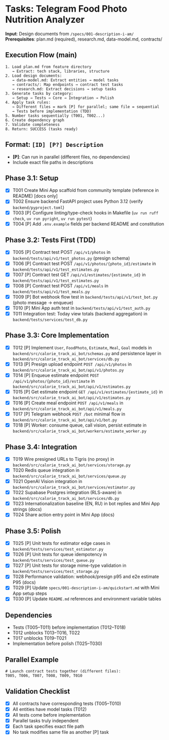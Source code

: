 # Tasks: Telegram Food Photo Nutrition Analyzer

**Input**: Design documents from `/specs/001-description-i-am/`
**Prerequisites**: plan.md (required), research.md, data-model.md, contracts/

## Execution Flow (main)
```
1. Load plan.md from feature directory
   → Extract: tech stack, libraries, structure
2. Load design documents:
   → data-model.md: Extract entities → model tasks
   → contracts/: Map endpoints → contract test tasks
   → research.md: Extract decisions → setup tasks
3. Generate tasks by category:
   → Setup → Tests → Core → Integration → Polish
4. Apply task rules:
   → Different files = mark [P] for parallel; same file = sequential
   → Tests before implementation (TDD)
5. Number tasks sequentially (T001, T002...)
6. Create dependency graph
7. Validate completeness
8. Return: SUCCESS (tasks ready)
```

## Format: `[ID] [P?] Description`
- **[P]**: Can run in parallel (different files, no dependencies)
- Include exact file paths in descriptions

## Phase 3.1: Setup
- [x] T001 Create Mini App scaffold from community template (reference in README) [docs only]
- [x] T002 Ensure backend FastAPI project uses Python 3.12 (verify `backend/pyproject.toml`)
- [x] T003 [P] Configure linting/type-check hooks in Makefile (`uv run ruff check`, `uv run pyright`, `uv run pytest`)
- [x] T004 [P] Add `.env.example` fields per backend README and constitution

## Phase 3.2: Tests First (TDD)
- [x] T005 [P] Contract test POST `/api/v1/photos` in `backend/tests/api/v1/test_photos.py` (presign schema)
- [x] T006 [P] Contract test POST `/api/v1/photos/{photo_id}/estimate` in `backend/tests/api/v1/test_estimates.py`
- [x] T007 [P] Contract test GET `/api/v1/estimates/{estimate_id}` in `backend/tests/api/v1/test_estimates.py`
- [x] T008 [P] Contract test POST `/api/v1/meals` in `backend/tests/api/v1/test_meals.py`
- [x] T009 [P] Bot webhook flow test in `backend/tests/api/v1/test_bot.py` (photo message → enqueue)
- [x] T010 [P] Mini App auth test in `backend/tests/api/v1/test_auth.py`
- [x] T011 Integration test: Today view totals (backend aggregation) in `backend/tests/services/test_db.py`

## Phase 3.3: Core Implementation
- [x] T012 [P] Implement `User`, `FoodPhoto`, `Estimate`, `Meal`, `Goal` models in `backend/src/calorie_track_ai_bot/schemas.py` and persistence layer in `backend/src/calorie_track_ai_bot/services/db.py`
- [x] T013 [P] Presign upload endpoint `POST /api/v1/photos` in `backend/src/calorie_track_ai_bot/api/v1/photos.py`
- [x] T014 [P] Enqueue estimate endpoint `POST /api/v1/photos/{photo_id}/estimate` in `backend/src/calorie_track_ai_bot/api/v1/estimates.py`
- [x] T015 [P] Get estimate endpoint `GET /api/v1/estimates/{estimate_id}` in `backend/src/calorie_track_ai_bot/api/v1/estimates.py`
- [x] T016 [P] Create meal endpoint `POST /api/v1/meals` in `backend/src/calorie_track_ai_bot/api/v1/meals.py`
- [x] T017 [P] Telegram webhook `POST /bot` minimal flow in `backend/src/calorie_track_ai_bot/api/v1/bot.py`
- [x] T018 [P] Worker: consume queue, call vision, persist estimate in `backend/src/calorie_track_ai_bot/workers/estimate_worker.py`

## Phase 3.4: Integration
- [x] T019 Wire presigned URLs to Tigris (no proxy) in `backend/src/calorie_track_ai_bot/services/storage.py`
- [x] T020 Redis queue integration in `backend/src/calorie_track_ai_bot/services/queue.py`
- [x] T021 OpenAI Vision integration in `backend/src/calorie_track_ai_bot/services/estimator.py`
- [x] T022 Supabase Postgres integration (RLS-aware) in `backend/src/calorie_track_ai_bot/services/db.py`
- [x] T023 Internationalization baseline (EN, RU) in bot replies and Mini App strings (docs)
- [x] T024 Share action entry point in Mini App (docs)

## Phase 3.5: Polish
- [x] T025 [P] Unit tests for estimator edge cases in `backend/tests/services/test_estimator.py`
- [x] T026 [P] Unit tests for queue idempotency in `backend/tests/services/test_queue.py`
- [x] T027 [P] Unit tests for storage mime-type validation in `backend/tests/services/test_storage.py`
- [x] T028 Performance validation: webhook/presign p95 and e2e estimate P95 (docs)
- [x] T029 [P] Update `specs/001-description-i-am/quickstart.md` with Mini App setup steps
- [x] T030 [P] Update `README.md` references and environment variable tables

## Dependencies
- Tests (T005–T011) before implementation (T012–T018)
- T012 unblocks T013–T016, T022
- T017 unblocks T019–T021
- Implementation before polish (T025–T030)

## Parallel Example
```
# Launch contract tests together (different files):
T005, T006, T007, T008, T009, T010
```

## Validation Checklist
- [x] All contracts have corresponding tests (T005–T010)
- [x] All entities have model tasks (T012)
- [x] All tests come before implementation
- [x] Parallel tasks truly independent
- [x] Each task specifies exact file path
- [x] No task modifies same file as another [P] task
